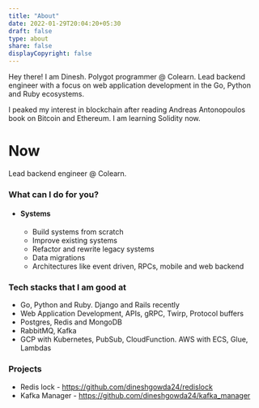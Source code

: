 ```yaml
---
title: "About"
date: 2022-01-29T20:04:20+05:30
draft: false
type: about
share: false
displayCopyright: false
---
```


Hey there!
I am Dinesh. 
Polygot programmer @ Colearn.
Lead backend engineer with a focus on web application development in the Go, Python and Ruby ecosystems.

I peaked my interest in blockchain after reading Andreas Antonopoulos book on Bitcoin and Ethereum. I am learning Solidity now.

# Now

Lead backend engineer @ Colearn.

### What can I do for you?

- #### Systems
  - Build systems from scratch
  - Improve existing systems
  - Refactor and rewrite legacy systems
  - Data migrations
  - Architectures like event driven, RPCs, mobile and web backend

### Tech stacks that I am good at

- Go, Python and Ruby. Django and Rails recently
- Web Application Development, APIs, gRPC, Twirp, Protocol buffers
- Postgres, Redis and MongoDB
- RabbitMQ, Kafka
- GCP with Kubernetes, PubSub, CloudFunction. AWS with ECS, Glue, Lambdas

### Projects
- Redis lock - https://github.com/dineshgowda24/redislock
- Kafka Manager - https://github.com/dineshgowda24/kafka_manager